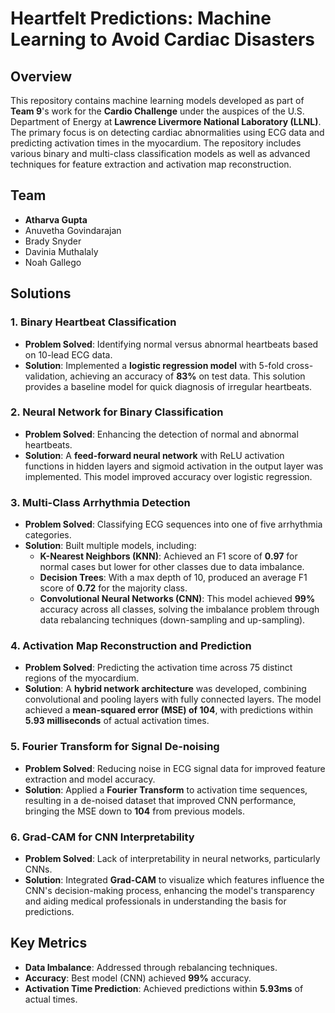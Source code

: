 # Heartfelt Predictions: Machine Learning to Avoid Cardiac Disasters

## Overview

This repository contains machine learning models developed as part of **Team 9**'s work for the **Cardio Challenge** under the auspices of the U.S. Department of Energy at **Lawrence Livermore National Laboratory (LLNL)**. The primary focus is on detecting cardiac abnormalities using ECG data and predicting activation times in the myocardium. The repository includes various binary and multi-class classification models as well as advanced techniques for feature extraction and activation map reconstruction.

## Team
- **Atharva Gupta**
- Anuvetha Govindarajan
- Brady Snyder
- Davinia Muthalaly
- Noah Gallego

## Solutions

### 1. **Binary Heartbeat Classification**
   - **Problem Solved**: Identifying normal versus abnormal heartbeats based on 10-lead ECG data.
   - **Solution**: Implemented a **logistic regression model** with 5-fold cross-validation, achieving an accuracy of **83%** on test data. This solution provides a baseline model for quick diagnosis of irregular heartbeats.

### 2. **Neural Network for Binary Classification**
   - **Problem Solved**: Enhancing the detection of normal and abnormal heartbeats.
   - **Solution**: A **feed-forward neural network** with ReLU activation functions in hidden layers and sigmoid activation in the output layer was implemented. This model improved accuracy over logistic regression.

### 3. **Multi-Class Arrhythmia Detection**
   - **Problem Solved**: Classifying ECG sequences into one of five arrhythmia categories.
   - **Solution**: Built multiple models, including:
     - **K-Nearest Neighbors (KNN)**: Achieved an F1 score of **0.97** for normal cases but lower for other classes due to data imbalance.
     - **Decision Trees**: With a max depth of 10, produced an average F1 score of **0.72** for the majority class.
     - **Convolutional Neural Networks (CNN)**: This model achieved **99%** accuracy across all classes, solving the imbalance problem through data rebalancing techniques (down-sampling and up-sampling).

### 4. **Activation Map Reconstruction and Prediction**
   - **Problem Solved**: Predicting the activation time across 75 distinct regions of the myocardium.
   - **Solution**: A **hybrid network architecture** was developed, combining convolutional and pooling layers with fully connected layers. The model achieved a **mean-squared error (MSE) of 104**, with predictions within **5.93 milliseconds** of actual activation times.

### 5. **Fourier Transform for Signal De-noising**
   - **Problem Solved**: Reducing noise in ECG signal data for improved feature extraction and model accuracy.
   - **Solution**: Applied a **Fourier Transform** to activation time sequences, resulting in a de-noised dataset that improved CNN performance, bringing the MSE down to **104** from previous models.

### 6. **Grad-CAM for CNN Interpretability**
   - **Problem Solved**: Lack of interpretability in neural networks, particularly CNNs.
   - **Solution**: Integrated **Grad-CAM** to visualize which features influence the CNN's decision-making process, enhancing the model's transparency and aiding medical professionals in understanding the basis for predictions.

## Key Metrics
- **Data Imbalance**: Addressed through rebalancing techniques.
- **Accuracy**: Best model (CNN) achieved **99%** accuracy.
- **Activation Time Prediction**: Achieved predictions within **5.93ms** of actual times.
